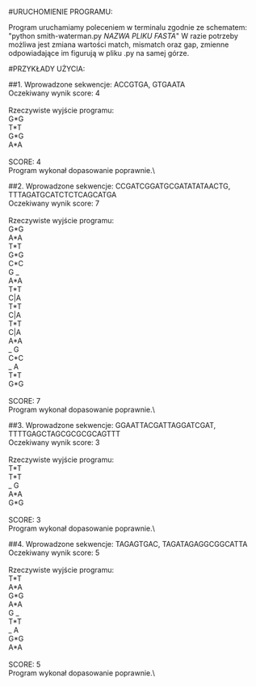 #URUCHOMIENIE PROGRAMU:

Program uruchamiamy poleceniem w terminalu zgodnie ze schematem:
"python smith-waterman.py _NAZWA PLIKU FASTA_"
W razie potrzeby możliwa jest zmiana wartości match, mismatch oraz gap, zmienne odpowiadające im figurują w pliku .py na samej górze.

#PRZYKŁADY UŻYCIA:

##1. Wprowadzone sekwencje: ACCGTGA, GTGAATA\
   Oczekiwany wynik score: 4\
\
   Rzeczywiste wyjście programu:\
   G\*G\
   T\*T\
   G\*G\
   A\*A\
\
   SCORE: 4\
   Program wykonał dopasowanie poprawnie.\

##2. Wprowadzone sekwencje: CCGATCGGATGCGATATATAACTG, TTTAGATGCATCTCTCAGCATGA\
   Oczekiwany wynik score: 7\
\
   Rzeczywiste wyjście programu:\
   G\*G\
   A\*A\
   T\*T\
   G\*G\
   C\*C\
   G _\
   A\*A\
   T\*T\
   C|A\
   T\*T\
   C|A\
   T\*T\
   C|A\
   A\*A\
   _ G\
   C\*C\
   _ A\
   T\*T\
   G*G\
\
   SCORE: 7\
   Program wykonał dopasowanie poprawnie.\

##3. Wprowadzone sekwencje: GGAATTACGATTAGGATCGAT, TTTTGAGCTAGCGCGCGCAGTTT\
   Oczekiwany wynik score: 3\
\
   Rzeczywiste wyjście programu:\
   T\*T\
   T\*T\
   _ G\
   A\*A\
   G\*G\
\
   SCORE: 3\
   Program wykonał dopasowanie poprawnie.\

##4. Wprowadzone sekwencje: TAGAGTGAC, TAGATAGAGGCGGCATTA\
   Oczekiwany wynik score: 5\
\
   Rzeczywiste wyjście programu:\
   T\*T\
   A\*A\
   G\*G\
   A\*A\
   G _\
   T\*T\
   _ A\
   G\*G\
   A\*A\
\
   SCORE: 5\
   Program wykonał dopasowanie poprawnie.\
